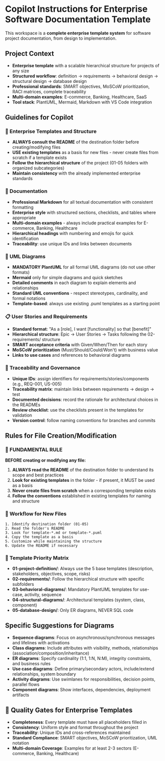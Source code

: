 # Copilot Instructions for Enterprise Software Documentation Template

This workspace is a **complete enterprise template system** for software project documentation, from design to implementation.

## Project Context
- **Enterprise template** with a scalable hierarchical structure for projects of any size
- **Structured workflow**: definition → requirements → behavioral design → structural design → database design
- **Professional standards**: SMART objectives, MoSCoW prioritization, RACI matrices, complete traceability
- **Multi-domain examples**: E-commerce, Banking, Healthcare, SaaS
- **Tool stack**: PlantUML, Mermaid, Markdown with VS Code integration

## Guidelines for Copilot

### 🎯 Enterprise Templates and Structure
- **ALWAYS consult the README** of the destination folder before creating/modifying files
- **USE existing templates** as a basis for new files - never create files from scratch if a template exists
- **Follow the hierarchical structure** of the project (01-05 folders with organized subcategories)
- **Maintain consistency** with the already implemented enterprise standards

### 📝 Documentation
- **Professional Markdown** for all textual documentation with consistent formatting
- **Enterprise style** with structured sections, checklists, and tables where appropriate
- **Multi-domain examples** - always include practical examples for E-commerce, Banking, Healthcare
- **Hierarchical headings** with numbering and emojis for quick identification
- **Traceability**: use unique IDs and links between documents

### 🎨 UML Diagrams
- **MANDATORY PlantUML** for all formal UML diagrams (do not use other formats)
- **Mermaid** only for simple diagrams and quick sketches
- **Detailed comments** in each diagram to explain elements and relationships
- **Standard UML conventions** - respect stereotypes, cardinality, and formal notations
- **Template-based**: always use existing .puml templates as a starting point

### 📋 User Stories and Requirements
- **Standard format**: "As a [role], I want [functionality] so that [benefit]"
- **Hierarchical structure**: Epic → User Stories → Tasks following the 02-requirements/ structure
- **SMART acceptance criteria** with Given/When/Then for each story
- **MoSCoW prioritization** (Must/Should/Could/Won't) with business value
- **Links to use cases** and references to behavioral diagrams

### 🔗 Traceability and Governance
- **Unique IDs**: assign identifiers for requirements/stories/components (e.g., REQ-001, US-005)
- **Traceability matrix**: maintain links between requirements → design → test
- **Documented decisions**: record the rationale for architectural choices in the READMEs
- **Review checklist**: use the checklists present in the templates for validation
- **Version control**: follow naming conventions for branches and commits

## Rules for File Creation/Modification

### 🚨 FUNDAMENTAL RULE
**BEFORE creating or modifying any file:**
1. **ALWAYS read the README** of the destination folder to understand its scope and best practices
2. **Look for existing templates** in the folder - if present, it MUST be used as a basis
3. **Never create files from scratch** when a corresponding template exists
4. **Follow the conventions** established in existing templates for naming and structure

### 📁 Workflow for New Files
```
1. Identify destination folder (01-05)
2. Read the folder's README
3. Look for template-*.md or template-*.puml
4. Copy the template as a basis
5. Customize while maintaining the structure
6. Update the README if necessary
```

### 🎯 Template Priority Matrix
- **01-project-definition/**: Always use the 5 base templates (description, stakeholders, objectives, scope, risks)
- **02-requirements/**: Follow the hierarchical structure with specific subfolders
- **03-behavioral-diagrams/**: Mandatory PlantUML templates for use-case, activity, sequence
- **04-structural-diagrams/**: Architectural templates (system, class, component)
- **05-database-design/**: Only ER diagrams, NEVER SQL code

## Specific Suggestions for Diagrams
- **Sequence diagrams**: Focus on asynchronous/synchronous messages and lifelines with activations
- **Class diagrams**: Include attributes with visibility, methods, relationships (association/composition/inheritance)
- **ER diagrams**: Specify cardinality (1:1, 1:N, N:M), integrity constraints, and business rules
- **Use case diagrams**: Define primary/secondary actors, include/extend relationships, system boundary
- **Activity diagrams**: Use swimlanes for responsibilities, decision points, parallel flows
- **Component diagrams**: Show interfaces, dependencies, deployment artifacts

## 🎯 Quality Gates for Enterprise Templates
- **Completeness**: Every template must have all placeholders filled in
- **Consistency**: Uniform style and format throughout the project
- **Traceability**: Unique IDs and cross-references maintained
- **Standard Compliance**: SMART objectives, MoSCoW prioritization, UML notation
- **Multi-domain Coverage**: Examples for at least 2-3 sectors (E-commerce, Banking, Healthcare)
